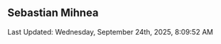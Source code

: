 <h2>Sebastian Mihnea</h2>

<!--RECENT_ACTIVITY:start-->
<!--RECENT_ACTIVITY:end-->
<!--RECENT_ACTIVITY:last_update-->
Last Updated: Wednesday, September 24th, 2025, 8:09:52 AM
<!--RECENT_ACTIVITY:last_update_end-->

<!---LOL-STATS-START-HERE--->
<!---LOL-STATS-END-HERE--->
